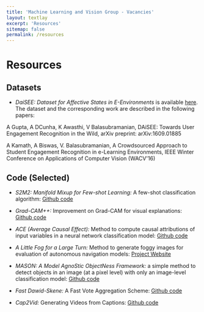```yaml
---
title: 'Machine Learning and Vision Group - Vacancies'
layout: textlay
excerpt: 'Resources'
sitemap: false
permalink: /resources
---
```


<h1 class='page-header'>
Resources
</h1>

## Datasets

- _DaiSEE: Dataset for Affective States
  in E-Environments_ is available <a href="https://iith.ac.in/~daisee-dataset">here</a>. The dataset and the corresponding work are described in the following papers:

A Gupta, A DCunha, K Awasthi, V Balasubramanian, DAiSEE: Towards User Engagement Recognition in the Wild, arXiv preprint: arXiv:1609.01885

A Kamath, A Biswas, V. Balasubramanian, A Crowdsourced Approach to Student Engagement Recognition in e-Learning Environments, IEEE Winter Conference on Applications of Computer Vision (WACV'16)

## Code (Selected)

- _S2M2: Manifold Mixup for Few-shot Learning:_ A few-shot classification algorithm: <a href="https://github.com/nupurkmr9/S2M2_fewshot">Github code</a>

- _Grad-CAM\+\+:_ Improvement on Grad-CAM for visual explanations: <a href="https://github.com/adityac94/Grad_CAM_plus_plus">Github code</a>

- _ACE (Average Causal Effect):_ Method to compute causal attributions of input variables in a neural network classification model: <a href="https://github.com/Piyushi-0/ACE">Github code</a>

- _A Little Fog for a Large Turn:_ Method to generate foggy images for evaluation of autonomous navigation models: <a href="https://code-assasin.github.io/little_fog">Project Website</a>

- _MASON: A Model AgnoStic ObjectNess Framework:_ a simple method to detect objects in an image (at a pixel level) with only an image-level classification model: <a href="https://github.com/JosephKJ/MASON">Github code</a>

- _Fast Dawid-Skene:_ A Fast Vote Aggregation Scheme: <a href="https://github.com/sukrutrao/Fast-Dawid-Skene">Github code</a>

- _Cap2Vid:_ Generating Videos from Captions: <a href="https://github.com/Singularity42/cap2vid">Github code</a>

